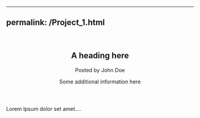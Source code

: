 <!-- handwriting recongition user interface -->
---
permalink: /Project_1.html
---
<!DOCTYPE html>
<html>
<body>

<article>
  <header>
    <h1>A heading here</h1>
    <p>Posted by John Doe</p>
    <p>Some additional information here</p>
  </header>
  <p>Lorem Ipsum dolor set amet....</p>
</article>

</body>
</html>
